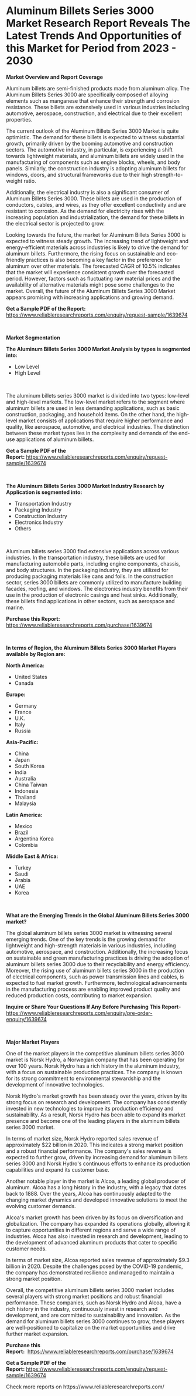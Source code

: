 <p><h1>Aluminum Billets Series 3000 Market Research Report Reveals The Latest Trends And Opportunities of this Market for Period from 2023 - 2030</h1></p><p><strong>Market Overview and Report Coverage</strong></p>
<p><p>Aluminum billets are semi-finished products made from aluminum alloy. The Aluminum Billets Series 3000 are specifically composed of alloying elements such as manganese that enhance their strength and corrosion resistance. These billets are extensively used in various industries including automotive, aerospace, construction, and electrical due to their excellent properties.</p><p>The current outlook of the Aluminum Billets Series 3000 Market is quite optimistic. The demand for these billets is expected to witness substantial growth, primarily driven by the booming automotive and construction sectors. The automotive industry, in particular, is experiencing a shift towards lightweight materials, and aluminum billets are widely used in the manufacturing of components such as engine blocks, wheels, and body panels. Similarly, the construction industry is adopting aluminum billets for windows, doors, and structural frameworks due to their high strength-to-weight ratio.</p><p>Additionally, the electrical industry is also a significant consumer of Aluminum Billets Series 3000. These billets are used in the production of conductors, cables, and wires, as they offer excellent conductivity and are resistant to corrosion. As the demand for electricity rises with the increasing population and industrialization, the demand for these billets in the electrical sector is projected to grow.</p><p>Looking towards the future, the market for Aluminum Billets Series 3000 is expected to witness steady growth. The increasing trend of lightweight and energy-efficient materials across industries is likely to drive the demand for aluminum billets. Furthermore, the rising focus on sustainable and eco-friendly practices is also becoming a key factor in the preference for aluminum over other materials. The forecasted CAGR of 10.5% indicates that the market will experience consistent growth over the forecasted period. However, factors such as fluctuating raw material prices and the availability of alternative materials might pose some challenges to the market. Overall, the future of the Aluminum Billets Series 3000 Market appears promising with increasing applications and growing demand.</p></p>
<p><strong>Get a Sample PDF of the Report:</strong> <a href="https://www.reliableresearchreports.com/enquiry/request-sample/1639674">https://www.reliableresearchreports.com/enquiry/request-sample/1639674</a></p>
<p>&nbsp;</p>
<p><strong>Market Segmentation</strong></p>
<p><strong>The Aluminum Billets Series 3000 Market Analysis by types is segmented into:</strong></p>
<p><ul><li>Low Level</li><li>High Level</li></ul></p>
<p>&nbsp;</p>
<p><p>The aluminum billets series 3000 market is divided into two types: low-level and high-level markets. The low-level market refers to the segment where aluminum billets are used in less demanding applications, such as basic construction, packaging, and household items. On the other hand, the high-level market consists of applications that require higher performance and quality, like aerospace, automotive, and electrical industries. The distinction between these market types lies in the complexity and demands of the end-use applications of aluminum billets.</p></p>
<p><strong>Get a Sample PDF of the Report:</strong>&nbsp;<a href="https://www.reliableresearchreports.com/enquiry/request-sample/1639674">https://www.reliableresearchreports.com/enquiry/request-sample/1639674</a></p>
<p>&nbsp;</p>
<p><strong>The Aluminum Billets Series 3000 Market Industry Research by Application is segmented into:</strong></p>
<p><ul><li>Transportation Industry</li><li>Packaging Industry</li><li>Construction Industry</li><li>Electronics Industry</li><li>Others</li></ul></p>
<p>&nbsp;</p>
<p><p>Aluminum billets series 3000 find extensive applications across various industries. In the transportation industry, these billets are used for manufacturing automobile parts, including engine components, chassis, and body structures. In the packaging industry, they are utilized for producing packaging materials like cans and foils. In the construction sector, series 3000 billets are commonly utilized to manufacture building facades, roofing, and windows. The electronics industry benefits from their use in the production of electronic casings and heat sinks. Additionally, these billets find applications in other sectors, such as aerospace and marine.</p></p>
<p><strong>Purchase this Report:</strong>&nbsp; <a href="https://www.reliableresearchreports.com/purchase/1639674">https://www.reliableresearchreports.com/purchase/1639674</a></p>
<p>&nbsp;</p>
<p><strong>In terms of Region, the Aluminum Billets Series 3000 Market Players available by Region are:</strong></p>
<p>
    <p> <strong> North America: </strong>
        <ul>
            <li>United States</li>
            <li>Canada</li>
        </ul>
        </p> 
    <p> <strong> Europe: </strong>
        <ul>
            <li>Germany</li>
            <li>France</li>
            <li>U.K.</li>
            <li>Italy</li>
            <li>Russia</li>
        </ul>
        </p> 
    <p> <strong> Asia-Pacific: </strong>
        <ul>
            <li>China</li>
            <li>Japan</li>
            <li>South Korea</li>
            <li>India</li>
            <li>Australia</li>
            <li>China Taiwan</li>
            <li>Indonesia</li>
            <li>Thailand</li>
            <li>Malaysia</li>
        </ul>
        </p> 
    <p> <strong> Latin America: </strong>
        <ul>
            <li>Mexico</li>
            <li>Brazil</li>
            <li>Argentina Korea</li>
            <li>Colombia</li>
        </ul>
        </p> 
    <p> <strong> Middle East & Africa: </strong>
        <ul>
            <li>Turkey</li>
            <li>Saudi</li>
            <li>Arabia</li>
            <li>UAE</li>
            <li>Korea</li>
        </ul>
    </p>
    </p>
<p>&nbsp;</p>
<p><strong>What are the Emerging Trends in the Global Aluminum Billets Series 3000 market?</strong></p>
<p><p>The global aluminum billets series 3000 market is witnessing several emerging trends. One of the key trends is the growing demand for lightweight and high-strength materials in various industries, including automotive, aerospace, and construction. Additionally, the increasing focus on sustainable and green manufacturing practices is driving the adoption of aluminum billets series 3000 due to their recyclability and energy efficiency. Moreover, the rising use of aluminum billets series 3000 in the production of electrical components, such as power transmission lines and cables, is expected to fuel market growth. Furthermore, technological advancements in the manufacturing process are enabling improved product quality and reduced production costs, contributing to market expansion.</p></p>
<p><strong>Inquire or Share Your Questions If Any Before Purchasing This Report</strong>- <a href="https://www.reliableresearchreports.com/enquiry/pre-order-enquiry/1639674">https://www.reliableresearchreports.com/enquiry/pre-order-enquiry/1639674</a></p>
<p>&nbsp;</p>
<p><strong>Major Market Players</strong></p>
<p><p>One of the market players in the competitive aluminum billets series 3000 market is Norsk Hydro, a Norwegian company that has been operating for over 100 years. Norsk Hydro has a rich history in the aluminum industry, with a focus on sustainable production practices. The company is known for its strong commitment to environmental stewardship and the development of innovative technologies.</p><p>Norsk Hydro's market growth has been steady over the years, driven by its strong focus on research and development. The company has consistently invested in new technologies to improve its production efficiency and sustainability. As a result, Norsk Hydro has been able to expand its market presence and become one of the leading players in the aluminum billets series 3000 market.</p><p>In terms of market size, Norsk Hydro reported sales revenue of approximately $22 billion in 2020. This indicates a strong market position and a robust financial performance. The company's sales revenue is expected to further grow, driven by increasing demand for aluminum billets series 3000 and Norsk Hydro's continuous efforts to enhance its production capabilities and expand its customer base.</p><p>Another notable player in the market is Alcoa, a leading global producer of aluminum. Alcoa has a long history in the industry, with a legacy that dates back to 1888. Over the years, Alcoa has continuously adapted to the changing market dynamics and developed innovative solutions to meet the evolving customer demands.</p><p>Alcoa's market growth has been driven by its focus on diversification and globalization. The company has expanded its operations globally, allowing it to capture opportunities in different regions and serve a wide range of industries. Alcoa has also invested in research and development, leading to the development of advanced aluminum products that cater to specific customer needs.</p><p>In terms of market size, Alcoa reported sales revenue of approximately $9.3 billion in 2020. Despite the challenges posed by the COVID-19 pandemic, the company has demonstrated resilience and managed to maintain a strong market position.</p><p>Overall, the competitive aluminum billets series 3000 market includes several players with strong market positions and robust financial performance. These companies, such as Norsk Hydro and Alcoa, have a rich history in the industry, continuously invest in research and development, and are committed to sustainability and innovation. As the demand for aluminum billets series 3000 continues to grow, these players are well-positioned to capitalize on the market opportunities and drive further market expansion.</p></p>
<p><strong>Purchase this Report:</strong>&nbsp;&nbsp;<a href="https://www.reliableresearchreports.com/purchase/1639674">https://www.reliableresearchreports.com/purchase/1639674</a></p>
<p></p>
<p><strong>Get a Sample PDF of the Report:</strong>&nbsp;<a href="https://www.reliableresearchreports.com/enquiry/request-sample/1639674">https://www.reliableresearchreports.com/enquiry/request-sample/1639674</a></p>
<p>Check more reports on https://www.reliableresearchreports.com/</p>